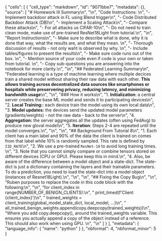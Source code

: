 {
 "cells": [
  {
   "cell_type": "markdown",
   "id": "9071bbe7",
   "metadata": {},
   "source": [
    "# Homework III Summary\n",
    "\n",
    "Code Instructions: \n",
    "- Implement backdoor attack in FL using Blend trigger\n",
    "- Code Distributed Backdoor Attack (DB)\n",
    "- Implement a Scaling Attack\n",
    "- Compare these attacks\n",
    "- For all attacks us CIFAR-10\n",
    "- Do not need to train clean mode, make use of pre-trained ResNet18Light from tutorial.\n",
    "\n",
    "Report Instructions\n",
    "- Make sure to describe what is done, why it is done that way, what the results are, and what they mean. \n",
    "- Thorough discussion of results - not only waht is observed by why. \n",
    "- Include tables/figures to present the results\n",
    "- Make sure code runs out of the box. \n",
    "- Mention source of your code even if code is your own or taken from tutorial. \n",
    "- Copy sub-questions you are answering into the notebook for more clarity.\n",
    "\n",
    "## Federated Learning Summary\n",
    "Federated learning is a type of machine learning where multiple decices train a shared model without sharing their raw data with each other. **This allows training across decentralized data sources like smartphones or hospitals while preservering privacy, reducing latency, and minimizing bandwidth usage**\n",
    "\n",
    "### How it works\n",
    "1. **Initialization**: a central server creates the base ML model and sends it to participating devices\n",
    "2. **Local Training:**: each device train the model using its own local data\n",
    "3. **Model updates:** the devices send the updated model parameters (gradients/weights) - not the raw data - back to the server\n",
    "4. **Aggregation:** the server aggregates all the updates (often using FedAvg) to produce new gloval model\n",
    "5. **Iteration**: Steps 2-4 are repeated until the model converges.\n",
    "\n",
    "\n",
    "## Background From Tutorial 8\n",
    "1. Each client has a main label and 90% of the data the client is trained on comes from that label while 10% is randomly sampled. This rate is defined by `IID_RATE`\n",
    "2. We use a pre-trained `ResNet-18` to avoid long training times. \n",
    "3. Note that you cannot simply compare or combine tensors stored on different devices (CPU or GPU). Please keep this in mind.\n",
    "4. Also, be aware of the difference between a model object and a state-dict. The state-dict is just a dictionary containing the layers and their trainable parameters. To do a prediction, you need to load the state-dict into a model object (instances of Resnet18Light).\n",
    "\n",
    "\n",
    "## Fixing the Copy Bug\n",
    "\n",
    "Ruben purposes to replace the code in this code block with the following:\n",
    "\n",
    "for client_index in range(NUMBER_OF_BENIGN_CLIENTS):\n",
    "    print_timed(f'Client {client_index}')\n",
    "    trained_weights = client_training(global_model_state_dict, local_model, ...)\n",
    "    all_trained_benign_weights.append(copy.deepcopy(trained_weights))\n",
    "Where you add copy.deepcopy(), around the trained_weights variable. This ensures you actually append a copy of the object instead of a reference. This should also work when using GPU. \n",
    "\n"
   ]
  }
 ],
 "metadata": {
  "language_info": {
   "name": "python"
  }
 },
 "nbformat": 4,
 "nbformat_minor": 5
}
